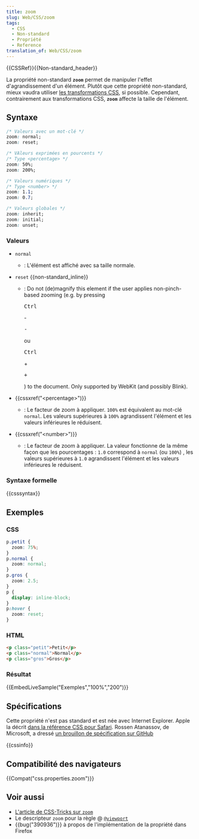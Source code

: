 ```yaml
---
title: zoom
slug: Web/CSS/zoom
tags:
  - CSS
  - Non-standard
  - Propriété
  - Reference
translation_of: Web/CSS/zoom
---
```

{{CSSRef}}{{Non-standard_header}}

La propriété non-standard **`zoom`** permet de manipuler l'effet d'agrandissement d'un élément. Plutôt que cette propriété non-standard, mieux vaudra utiliser [les transformations CSS](/fr/docs/Web/CSS/CSS_Transforms/Using_CSS_transforms), si possible. Cependant, contrairement aux transformations CSS, **`zoom`** affecte la taille de l'élément.

## Syntaxe

```css
/* Valeurs avec un mot-clé */
zoom: normal;
zoom: reset;

/* VAleurs exprimées en pourcents */
/* Type <percentage> */
zoom: 50%;
zoom: 200%;

/* Valeurs numériques */
/* Type <number> */
zoom: 1.1;
zoom: 0.7;

/* Valeurs globales */
zoom: inherit;
zoom: initial;
zoom: unset;
```

### Valeurs

- `normal`
  - : L'élément est affiché avec sa taille normale.
- `reset` {{non-standard_inline}}

  - : Do not (de)magnify this element if the user applies non-pinch-based zooming (e.g. by pressing

    <kbd>Ctrl</kbd>

    \-

    <kbd>-</kbd>

    ou

    <kbd>Ctrl</kbd>

    \+

    <kbd>+</kbd>

    ) to the document. Only supported by WebKit (and possibly Blink).

- {{cssxref("&lt;percentage&gt;")}}
  - : Le facteur de zoom à appliquer. `100%` est équivalent au mot-clé `normal`. Les valeurs supérieures à `100%` agrandissent l'élément et les valeurs inférieures le réduisent.
- {{cssxref("&lt;number&gt;")}}
  - : Le facteur de zoom à appliquer. La valeur fonctionne de la même façon que les pourcentages :  `1.0` correspond à `normal` (ou `100%`) , les valeurs supérieures à `1.0` agrandissent l'élément et les valeurs inférieures le réduisent.

### Syntaxe formelle

{{csssyntax}}

## Exemples

### CSS

```css
p.petit {
  zoom: 75%;
}
p.normal {
  zoom: normal;
}
p.gros {
  zoom: 2.5;
}
p {
  display: inline-block;
}
p:hover {
  zoom: reset;
}
```

### HTML

```html
<p class="petit">Petit</p>
<p class="normal">Normal</p>
<p class="gros">Gros</p>
```

### Résultat

{{EmbedLiveSample("Exemples","100%","200")}}

## Spécifications

Cette propriété n'est pas standard et est née avec Internet Explorer. Apple la décrit [dans la référence CSS pour Safari](https://developer.apple.com/library/safari/documentation/AppleApplications/Reference/SafariCSSRef/Articles/StandardCSSProperties.html#//apple_ref/doc/uid/TP30001266-SW15). Rossen Atanassov, de Microsoft, a dressé [un brouillon de spécification sur GitHub](https://cdn.rawgit.com/atanassov/css-zoom/master/Overview.html)

{{cssinfo}}

## Compatibilité des navigateurs

{{Compat("css.properties.zoom")}}

## Voir aussi

- [L'article de CSS-Tricks sur `zoom`](https://css-tricks.com/almanac/properties/z/zoom/)
- Le descripteur `zoom` pour la règle @ [`@viewport`](/fr/docs/Web/CSS/@viewport)
- {{bug("390936")}} à propos de l'implémentation de la propriété dans Firefox
